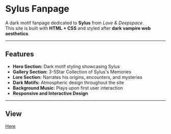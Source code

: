 # Sylus Fanpage

A dark motif fanpage dedicated to **Sylus** from *Love & Deepspace*.  
This site is built with **HTML + CSS** and styled after **dark vampire web aesthetics**.

---

## Features

- **Hero Section:** Dark motif styling showcasing Sylus
- **Gallery Section:** 3-5Star Collection of Sylus's Memories
- **Lore Section:** Narrates his origins, encounters, and mysteries  
- **Dark Motifs:** Atmospheric design throughout the site  
- **Background Music:** Plays upon first user interaction  
- **Responsive and Interactive Design**

---

## View

[Here](https://charesz.github.io/sylus-fanpage/)
